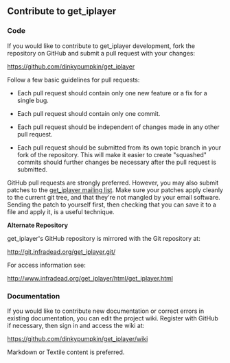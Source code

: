 ## Contribute to get_iplayer

### Code

If you would like to contribute to get_iplayer development, fork the repository on GitHub and submit a pull request with your changes:

<https://github.com/dinkypumpkin/get_iplayer>

Follow a few basic guidelines for pull requests:

- Each pull request should contain only one new feature or a fix for a single bug.

- Each pull request should contain only one commit.

- Each pull request should be independent of changes made in any other pull request.

- Each pull request should be submitted from its own topic branch in your fork of the repository.  This will make it easier to create "squashed" commits should further changes be necessary after the pull request is submitted.

GitHub pull requests are strongly preferred.  However, you may also submit patches to the [get_iplayer mailing list](http://lists.infradead.org/mailman/listinfo/get_iplayer).  Make sure your patches apply cleanly to the current git tree, and that they're not mangled by your email software. Sending the patch to yourself first, then checking that you can save it to a file and apply it, is a useful technique.

**Alternate Repository**

get_iplayer's GitHub repository is mirrored with the Git repository at:

<http://git.infradead.org/get_iplayer.git/>

For access information see:

<http://www.infradead.org/get_iplayer/html/get_iplayer.html>

### Documentation

If you would like to contribute new documentation or correct errors in existing documentation, you can edit the project wiki.  Register with GitHub if necessary, then sign in and access the wiki at:

<https://github.com/dinkypumpkin/get_iplayer/wiki>

Markdown or Textile content is preferred.